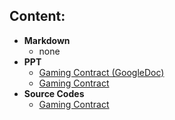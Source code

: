 
## Content:
- **Markdown**
    - none
- **PPT**
    - [Gaming Contract (GoogleDoc)](https://docs.google.com/presentation/d/1ST6igQFH-0bRNmp2_kr8oCnj4hBqwbRS16qRJz0xiPs/edit#slide=id.g1e4a3659359_0_0)
    - [Gaming Contract](./lesson-3.pptx)
- **Source Codes**
    - [Gaming Contract](./src/gameMarket)


